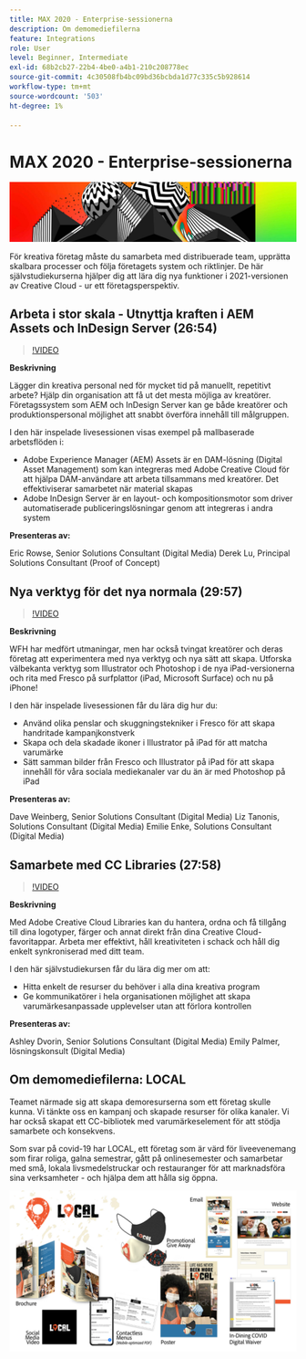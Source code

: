 ```yaml
---
title: MAX 2020 - Enterprise-sessionerna
description: Om demomediefilerna
feature: Integrations
role: User
level: Beginner, Intermediate
exl-id: 68b2cb27-22b4-4be0-a4b1-210c208778ec
source-git-commit: 4c30508fb4bc09bd36bcbda1d77c335c5b928614
workflow-type: tm+mt
source-wordcount: '503'
ht-degree: 1%

---
```


# MAX 2020 - Enterprise-sessionerna

![Bild för MAX 2020 Hero](../assets/MAX2020.jpg)

För kreativa företag måste du samarbeta med distribuerade team, upprätta skalbara processer och följa företagets system och riktlinjer. De här självstudiekurserna hjälper dig att lära dig nya funktioner i 2021-versionen av Creative Cloud - ur ett företagsperspektiv.

## Arbeta i stor skala - Utnyttja kraften i AEM Assets och InDesign Server (26:54)

>[!VIDEO](https://video.tv.adobe.com/v/327112?hidetitle=true)

**Beskrivning**

Lägger din kreativa personal ned för mycket tid på manuellt, repetitivt arbete? Hjälp din organisation att få ut det mesta möjliga av kreatörer. Företagssystem som AEM och InDesign Server kan ge både kreatörer och produktionspersonal möjlighet att snabbt överföra innehåll till målgruppen.

I den här inspelade livesessionen visas exempel på mallbaserade arbetsflöden i:
* Adobe Experience Manager (AEM) Assets är en DAM-lösning (Digital Asset Management) som kan integreras med Adobe Creative Cloud för att hjälpa DAM-användare att arbeta tillsammans med kreatörer. Det effektiviserar samarbetet när material skapas
* Adobe InDesign Server är en layout- och kompositionsmotor som driver automatiserade publiceringslösningar genom att integreras i andra system

**Presenteras av:**

Eric Rowse, Senior Solutions Consultant (Digital Media) Derek Lu, Principal Solutions Consultant (Proof of Concept)

## Nya verktyg för det nya normala (29:57)

>[!VIDEO](https://video.tv.adobe.com/v/328232?hidetitle=true)

**Beskrivning**

WFH har medfört utmaningar, men har också tvingat kreatörer och deras företag att experimentera med nya verktyg och nya sätt att skapa. Utforska välbekanta verktyg som Illustrator och Photoshop i de nya iPad-versionerna och rita med Fresco på surfplattor (iPad, Microsoft Surface) och nu på iPhone!

I den här inspelade livesessionen får du lära dig hur du:
* Använd olika penslar och skuggningstekniker i Fresco för att skapa handritade kampanjkonstverk
* Skapa och dela skadade ikoner i Illustrator på iPad för att matcha varumärke
* Sätt samman bilder från Fresco och Illustrator på iPad för att skapa innehåll för våra sociala mediekanaler var du än är med Photoshop på iPad

**Presenteras av:**

Dave Weinberg, Senior Solutions Consultant (Digital Media) Liz Tanonis, Solutions Consultant (Digital Media) Emilie Enke, Solutions Consultant (Digital Media)

## Samarbete med CC Libraries (27:58)

>[!VIDEO](https://video.tv.adobe.com/v/328199?hidetitle=true)

**Beskrivning**

Med Adobe Creative Cloud Libraries kan du hantera, ordna och få tillgång till dina logotyper, färger och annat direkt från dina Creative Cloud-favoritappar. Arbeta mer effektivt, håll kreativiteten i schack och håll dig enkelt synkroniserad med ditt team.

I den här självstudiekursen får du lära dig mer om att:
* Hitta enkelt de resurser du behöver i alla dina kreativa program
* Ge kommunikatörer i hela organisationen möjlighet att skapa varumärkesanpassade upplevelser utan att förlora kontrollen

**Presenteras av:**

Ashley Dvorin, Senior Solutions Consultant (Digital Media) Emily Palmer, lösningskonsult (Digital Media)

## Om demomediefilerna: LOCAL

Teamet närmade sig att skapa demoresurserna som ett företag skulle kunna. Vi tänkte oss en kampanj och skapade resurser för olika kanaler. Vi har också skapat ett CC-bibliotek med varumärkeselement för att stödja samarbete och konsekvens.

Som svar på covid-19 har LOCAL, ett företag som är värd för liveevenemang som firar roliga, galna semestrar, gått på onlinesemester och samarbetar med små, lokala livsmedelstruckar och restauranger för att marknadsföra sina verksamheter - och hjälpa dem att hålla sig öppna.

![LOKALA demonstrationsresurser](../assets/demo_local_assets-WIP-v1.jpg)

